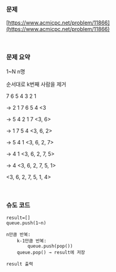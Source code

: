 ### 문제

[https://www.acmicpc.net/problem/11866](https://www.acmicpc.net/problem/11866)

<br>

### 문제 요약

1~N n명

순서대로 k번째 사람을 제거

7 6 5 4 3 2 1

→ 2 1 7 6 5 4          <3

→  5 4 2 1 7   <3, 6>

→ 1 7 5 4   <3, 6, 2>

→ 5 4 1    <3, 6, 2, 7>

→ 4 1  <3, 6, 2, 7, 5>

→ 4     <3, 6, 2, 7, 5, 1>

<3, 6, 2, 7, 5, 1, 4>

<br>

### 슈도 코드

```
result=[]
queue.push(1~n)

n만큼 반복:
	k-1만큼 반복:
		queue.push(pop())
	queue.pop() → result에 저장

result 출력
```
